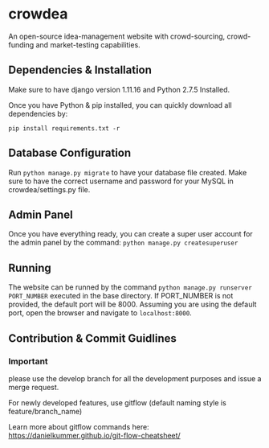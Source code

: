 # crowdea
An open-source idea-management website with crowd-sourcing, crowd-funding and market-testing capabilities.

## Dependencies & Installation
Make sure to have django version 1.11.16  and Python 2.7.5 Installed. 

Once you have Python & pip installed, you can quickly download all dependencies by:

```pip install requirements.txt -r```

## Database Configuration

Run ```python manage.py migrate``` to have your database file created. Make sure to have the correct username and password for your MySQL in crowdea/settings.py file.

## Admin Panel
Once you have everything ready, you can create a super user account for the admin panel by the command: ```python manage.py createsuperuser```

## Running 
The website can be runned by the command ```python manage.py runserver PORT_NUMBER``` executed in the base directory. If PORT_NUMBER is not provided, the default port will be 8000. Assuming you are using the default port, open the browser and navigate to ```localhost:8000```.

## Contribution & Commit Guidlines
### Important
please use the develop branch for all the development purposes and issue a merge request.

For newly developed features, use gitflow (default naming style is feature/branch_name)

Learn more about gitflow commands here: https://danielkummer.github.io/git-flow-cheatsheet/